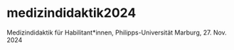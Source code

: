 # medizindidaktik2024
Medizindidaktik für Habilitant*innen, Philipps-Universität Marburg, 27. Nov. 2024
